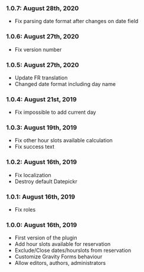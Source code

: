 ### 1.0.7: August 28th, 2020
* Fix parsing date format after changes on date field

### 1.0.6: August 27th, 2020
* Fix version number

### 1.0.5: August 27th, 2020
* Update FR translation
* Changed date format including day name

### 1.0.4: August 21st, 2019
* Fix impossible to add current day

### 1.0.3: August 19th, 2019
* Fix other hour slots available calculation
* Fix success text

### 1.0.2: August 16th, 2019
* Fix localization
* Destroy default Datepickr

### 1.0.1: August 16th, 2019
* Fix roles

### 1.0.0: August 16th, 2019
* First version of the plugin
* Add hour slots available for reservation
* Exclude/Close dates/hourslots from reservation
* Customize Gravity Forms behaviour
* Allow editors, authors, administrators